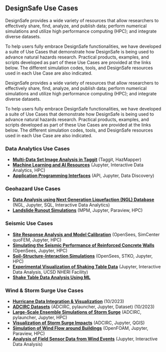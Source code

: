 ## DesignSafe Use Cases

DesignSafe provides a wide variety of resources that allow researchers to effectively share, find, analyze, and publish data; perform numerical simulations and utilize high performance computing (HPC); and integrate diverse datasets.  

To help users fully embrace DesignSafe functionalities, we have developed a suite of Use Cases that demonstrate how DesignSafe is being used to advance natural hazards research.  Practical products, examples, and scripts developed as part of these Use Cases are provided at the links below.  The different simulation codes, tools, and DesignSafe resources used in each Use Case are also indicated.

DesignSafe provides a wide variety of resources that allow researchers to effectively share, find, analyze, and publish data; perform numerical simulations and utilize high performance computing (HPC); and integrate diverse datasets.  

To help users fully embrace DesignSafe functionalities, we have developed a suite of Use Cases that demonstrate how DesignSafe is being used to advance natural hazards research.  Practical products, examples, and scripts developed as part of these Use Cases are provided at the links below.  The different simulation codes, tools, and DesignSafe resources used in each Use Case are also indicated.

### Data Analytics Use Cases 

* [**Multi-Data Set Image Analysis in Taggit**](haan/usecase-3.md) (Taggit, HazMapper)
* [**Machine Learning and AI Resources**](vantassel_and_zhang/usecase.md) (Jupyter, Interactive Data Analytics, HPC)
* [**Application Programming Interfaces**](brandenberg-api/usecase.md) (API, Jupyter, Data Discovery)

### Geohazard Use Cases 

* [**Data Analysis using Next Generation Liquefaction (NGL) Database**](brandenberg-ngl/usecase.md) (NGL, Jupyter, SQL, Interactive Data Analytics)
* [**Landslide Runout Simulations**](kumar/usecase.md) (MPM, Jupyter, Paraview, HPC)


### Seismic Use Cases 

* [**Site Response Analysis and Model Calibration**](#opensees-model-calibration) (OpenSees, SimCenter quoFEM, Jupyter, HPC)
* [**Simulating the Seismic Performance of Reinforced Concrete Walls**](#seismic-response-of-concrete-walls) (OpenSees, Jupyter, HPC)
* [**Soil-Structure-Interaction Simulations**](#soil-structure-interaction) (OpenSees, STKO, Jupyter, HPC)
* [**Experimental Visualization of Shaking Table Data**](#experimental-shake-table-testing) (Jupyter, Interactive Data Analysis, UCSD NHERI Facility)
* [**Shake Table Data Analysis Using ML**](#shake-table-data-analysis-using-ml) 

### Wind &amp; Storm Surge Use Cases

* [**Hurricane Data Integration & Visualization**](pinelli/2usecase.md) (10/2023)
* [**ADCIRC Datasets**](dawson/usecase2.md)  (ADCIRC, pylauncher, Jupyter, Dataset) (10/2023)
* [**Large-Scale Ensemble Simulations of Storm Surge**](dawson/usecase.md)  (ADCIRC, pylauncher, Jupyter, HPC)
* [**Visualization of Storm Surge Impacts**](padgett/usecase.md) (ADCIRC, Jupyter, QGIS)
* [**Simulation of Wind Flow around Buildings**](kareem/usecase.md) (OpenFOAM, Jupyter, Paraview, HPC)
* [**Analysis of Field Sensor Data from Wind Events**](#field-sensing-wind-events) (Jupyter, Interactive Data Analysis)

